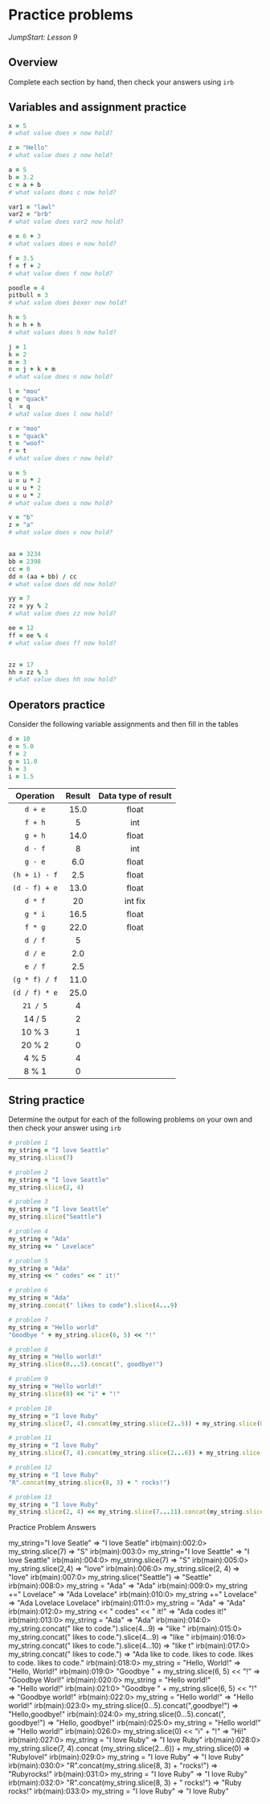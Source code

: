# Practice problems
_JumpStart: Lesson 9_

## Overview
Complete each section by hand, then check your answers using `irb`

## Variables and assignment practice

```ruby
x = 5
# what value does x now hold?

z = "Hello"
# what value does z now hold?

a = 5
b = 3.2
c = a + b
# what values does c now hold?

var1 = "lawl"
var2 = "brb"
# what value does var2 now hold?

e = 6 + 3
# what values does e now hold?

f = 3.5
f = f + 2
# what value does f now hold?

poodle = 4
pitbull = 3
# what value does boxer now hold?

h = 5
h = h + h
# what values does h now hold?

j = 1
k = 2
m = 3
n = j + k + m
# what value does n now hold?

l = "moo"
q = "quack"
l  = q
# what value does l now hold?

r = "moo"
s = "quack"
t = "woof"
r = t
# what value does r now hold?

u = 5
u = u * 2
u = u * 2
u = u * 2
# what value does u now hold?

v = "b"
z = "a"
# what value does v now hold?


aa = 3234
bb = 2398
cc = 0
dd = (aa + bb) / cc
# what value does dd now hold?

yy = 7
zz = yy % 2
# what value does zz now hold?

ee = 12
ff = ee % 4
# what value does ff now hold?


zz = 17
hh = zz % 3
# what value does hh now hold?
```

## Operators practice
Consider the following variable assignments and then fill in the tables

```ruby
d = 10
e = 5.0
f = 2
g = 11.0
h = 3
i = 1.5
```

| Operation | Result | Data type of result |
| :---: | :---:| :---: |
| `d + e` |15.0 | float|
| `f + h` |5 | int|
| `g + h` | 14.0| float|
| `d - f` |8 |int |
| `g - e` | 6.0| float|
| `(h + i) - f` | 2.5|float |
| `(d - f) + e` | 13.0| float|
| `d * f` |20 | int fix| |
| `g * i` |16.5 | float| |
| `f * g` |22.0 | float| |
| `d / f` | 5| | int|
| `d / e` | 2.0| |float |
| `e / f` |2.5 | | float|
| `(g * f) / f` | 11.0| | float|
| `(d / f) * e` |25.0 | |float |
| `21 / 5` |4 | | intfixed|
| 14 / 5 |2 | |int |
| 10 % 3 | 1| |int |
| 20 % 2 |0 | | int|
| 4 % 5 | 4| | int|
| 8 % 1 |0 | | int|

## String practice
Determine the output for each of the following problems on your own and then check your answer using `irb`

```ruby
# problem 1
my_string = "I love Seattle"
my_string.slice(7)

# problem 2
my_string = "I love Seattle"
my_string.slice(2, 4)

# problem 3
my_string = "I love Seattle"
my_string.slice("Seattle")

# problem 4
my_string = "Ada"
my_string += " Lovelace"

# problem 5
my_string = "Ada"
my_string << " codes" << " it!"

# problem 6
my_string = "Ada"
my_string.concat(" likes to code").slice(4...9)

# problem 7
my_string = "Hello world"
"Goodbye " + my_string.slice(6, 5) << "!"

# problem 8
my_string = "Hello world!"
my_string.slice(0...5).concat(", goodbye!")

# problem 9
my_string = "Hello world!"
my_string.slice(0) << "i" + "!"

# problem 10
my_string = "I love Ruby"
my_string.slice(7, 4).concat(my_string.slice(2..5)) + my_string.slice(0)

# problem 11
my_string = "I love Ruby"
my_string.slice(7, 4).concat(my_string.slice(2...6)) + my_string.slice(0)

# problem 12
my_string = "I love Ruby"
"R".concat(my_string.slice(8, 3) + " rocks!")

# problem 13
my_string = "I love Ruby"
my_string.slice(2, 4) << my_string.slice(7...11).concat(my_string.slice(2...6))
```
Practice Problem Answers

 my_string="I love Seatle"
=> "I love Seatle"
irb(main):002:0> my_string.slice(7)
=> "S"
irb(main):003:0> my_string="I love Seattle"
=> "I love Seattle"
irb(main):004:0> my_string.slice(7)
=> "S"
irb(main):005:0> my_string.slice(2,4)
=> "love"
irb(main):006:0> my_string.slice(2, 4)
=> "love"
irb(main):007:0> my_string.slice("Seattle")
=> "Seattle"
irb(main):008:0> my_string = "Ada"
=> "Ada"
irb(main):009:0> my_string +=" Lovelace"
=> "Ada Lovelace"
irb(main):010:0> my_string +=" Lovelace"
=> "Ada Lovelace Lovelace"
irb(main):011:0> my_string = "Ada"
=> "Ada"
irb(main):012:0> my_string << " codes" << " it!"
=> "Ada codes it!"
irb(main):013:0> my_string = "Ada"
=> "Ada"
irb(main):014:0> my_string.concat(" like to code.").slice(4...9)
=> "like "
irb(main):015:0> my_string.concat(" likes to code.").slice(4...9)
=> "like "
irb(main):016:0> my_string.concat(" likes to code.").slice(4...10)
=> "like t"
irb(main):017:0> my_string.concat(" likes to code.")
=> "Ada like to code. likes to code. likes to code. likes to code."
irb(main):018:0> my_string = "Hello, World!" 
=> "Hello, World!"
irb(main):019:0> "Goodbye " + my_string.slice(6, 5) << "!"
=> "Goodbye  Worl!"
irb(main):020:0> my_string = "Hello world!"         
=> "Hello world!"
irb(main):021:0> "Goodbye " + my_string.slice(6, 5) << "!"
=> "Goodbye world!"
irb(main):022:0> my_string = "Hello world!"
=> "Hello world!"
irb(main):023:0> my_string.slice(0...5).concat(",goodbye!")
=> "Hello,goodbye!"
irb(main):024:0> my_string.slice(0...5).concat(", goodbye!")
=> "Hello, goodbye!"
irb(main):025:0> my_string = "Hello world!"
=> "Hello world!"
irb(main):026:0> my_string.slice(0) << "i" + "!"
=> "Hi!"
irb(main):027:0> my_string = "I love Ruby"
=> "I love Ruby"
irb(main):028:0> my_string.slice(7, 4).concat (my_string.slice(2...6)) + my_string.slice(0)
=> "RubyloveI"
irb(main):029:0> my_string = "I love Ruby"
=> "I love Ruby"
irb(main):030:0> "R".concat(my_string.slice(8, 3) + "rocks!")
=> "Rubyrocks!"
irb(main):031:0> my_string = "I love Ruby"           => "I love Ruby"
irb(main):032:0> "R".concat(my_string.slice(8, 3) + " rocks!")
=> "Ruby rocks!"
irb(main):033:0> my_string = "I love Ruby"           => "I love Ruby"
